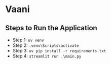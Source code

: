 # Vaani

## Steps to Run the Application

* Step 1: ``` uv venv ```
* Step 2: ``` .venv\Scripts\activate ```
* Step 3: ``` uv pip install -r requirements.txt ```
* Step 4: ``` streamlit run .\main.py ```
